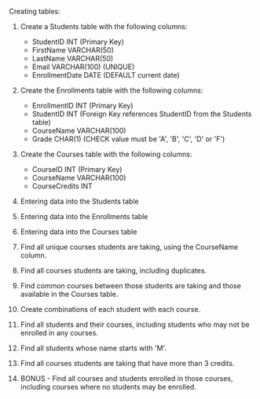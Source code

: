 Creating tables:

1. Create a Students table with the following columns:
    - StudentID INT (Primary Key)
    - FirstName VARCHAR(50)
    - LastName VARCHAR(50)
    - Email VARCHAR(100) (UNIQUE)
    - EnrollmentDate DATE (DEFAULT current date)

2. Create the Enrollments table with the following columns:
    - EnrollmentID INT (Primary Key)
    - StudentID INT (Foreign Key references StudentID from the Students table)
    - CourseName VARCHAR(100)
    - Grade CHAR(1) (CHECK value must be 'A', 'B', 'C', 'D' or 'F')

3. Create the Courses table with the following columns:
    - CourseID INT (Primary Key)
    - CourseName VARCHAR(100)
    - CourseCredits INT

4. Entering data into the Students table
5. Entering data into the Enrollments table
6. Entering data into the Courses table

7. Find all unique courses students are taking, using the CourseName column.
8. Find all courses students are taking, including duplicates.
9. Find common courses between those students are taking and those available in the Courses table.
10. Create combinations of each student with each course.
11. Find all students and their courses, including students who may not be enrolled in any courses.
12. Find all students whose name starts with 'M'.
13. Find all courses students are taking that have more than 3 credits.

14. BONUS - Find all courses and students enrolled in those courses, including courses where no students may be enrolled.
